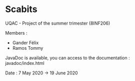 # Scabits
  UQAC - Project of the summer trimester (8INF206) 
  
  Members :      
  - Gander Félix     
  - Ramos Tommy

JavaDoc is available, you can access to the documentation : javadoc/index.html

  Date : 7 May 2020 -> 19 June 2020
